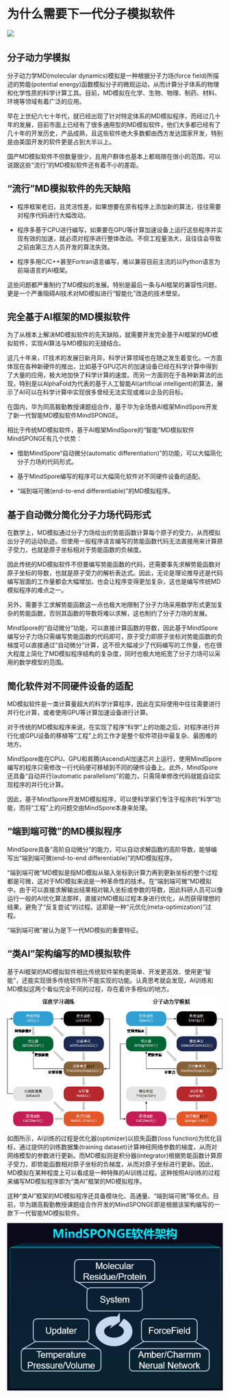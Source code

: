 # 为什么需要下一代分子模拟软件

<a href="https://gitee.com/mindspore/docs/blob/master/docs/mindscience/docs/source_zh_cn/mindsponge/why.md" target="_blank"><img src="https://mindspore-website.obs.cn-north-4.myhuaweicloud.com/website-images/master/resource/_static/logo_source.png"></a>

## 分子动力学模拟

分子动力学MD(molecular dynamics)模拟是一种根据分子力场(force field)所描述的势能(potential energy)函数模拟分子的微观运动，从而计算分子体系的物理和化学性质的科学计算工具。目前，MD模拟在化学、生物、物理、制药、材料、环境等领域有着广泛的应用。

早在上世纪六七十年代，就已经出现了针对特定体系的MD模拟程序，而经过几十年的发展，目前市面上已经有了很多通用型的MD模拟软件，他们大多都已经有了几十年的开发历史，产品成熟，且这些软件绝大多数都由西方发达国家开发，特别是由美国开发的软件更是占到大半以上。

国产MD模拟软件不但数量很少，且用户群体也基本上都局限在很小的范围，可以说跟这些“流行”的MD模拟软件还有着不小的差距。

## “流行”MD模拟软件的先天缺陷

- 程序框架老旧，且灵活性差，如果想要在原有程序上添加新的算法，往往需要对程序代码进行大幅改动。

- 程序多基于CPU进行编写，如果要在GPU等计算加速设备上运行这些程序并实现有效的加速，就必须对程序进行整体改动。不但工程量浩大，且往往会导致之前由第三方人员开发的算法失效。

- 程序多用C/C++甚至Fortran语言编写，难以兼容目前主流的以Python语言为前端语言的AI框架。

这些问题都严重制约了MD模拟的发展。特别是最后一条与AI框架的兼容性问题，更是一个严重阻碍AI技术对MD模拟进行“智能化”改造的技术壁垒。

## 完全基于AI框架的MD模拟软件

为了从根本上解决MD模拟软件的先天缺陷，就需要开发完全基于AI框架的MD模拟软件，实现AI算法与MD模拟的无缝结合。

这几十年来，IT技术的发展日新月异，科学计算领域也在随之发生着变化。一方面体现在各种新硬件的推出，比如基于GPU芯片的加速设备已经在科学计算中得到了大量的应用，极大地加快了科学计算的速度。而另一方面则在于各种新算法的出现，特别是以AlphaFold为代表的基于人工智能AI(artificial intelligent)的算法，展示了AI可以在科学计算中实现很多曾经无法实现或难以企及的目标。

在国内，华为同高毅勤教授课题组合作，基于华为全场景AI框架MindSpore开发了新一代智能MD模拟软件MindSPONGE。

相比于传统MD模拟软件，基于AI框架MindSpore的“智能”MD模拟软件MindSPONGE有几个优势：

- 借助MindSpore“自动微分(automatic differentiation)”的功能，可以大幅简化分子力场的代码形式。

- 基于MindSpore编写的程序可以大幅简化软件对不同硬件设备的适配。

- “端到端可微(end-to-end differentiable)”的MD模拟程序。

## 基于自动微分简化分子力场代码形式

在数学上，MD模拟通过分子力场给出的势能函数计算每个原子的受力，从而模拟出分子的运动轨迹。但使用一般程序语言编写的势能函数代码无法直接用来计算原子受力，也就是原子坐标相对于势能函数的负梯度。

因此传统的MD模拟软件不但要编写势能函数的代码，还需要事先求解势能函数对原子坐标的导数，也就是原子受力的解析表达式。因此，无论是理论推导还是代码编写层面的工作量都会大幅增加，也会让程序变得更加复杂，这也是编写传统MD模拟程序的难点之一。

另外，需要手工求解势能函数这一点也极大地限制了分子力场采用数学形式更加复杂的势能函数，否则其函数的导数将难以求解，这也制约了分子力场的发展。

MindSpore的“自动微分”功能，可以直接计算函数的导数，因此基于MindSpore编写分子力场只需编写势能函数的代码即可，原子受力即原子坐标对势能函数的负梯度可以直接通过“自动微分”计算，这不但大幅减少了代码编写的工作量，也在很大程度上简化了MD模拟程序结构的复杂度，同时也极大地拓宽了分子力场可以采用的数学模型的范围。

## 简化软件对不同硬件设备的适配

MD模拟软件是一类计算量超大的科学计算程序，因此在实际使用中往往需要进行并行化计算，或者使用GPU等计算加速设备进行计算。

对于传统的MD模拟程序来说，在实现了程序“科学”上的功能之后，对程序进行并行化或GPU设备的移植等“工程”上的工作才是整个软件项目中最复杂、最困难的地方。

MindSpore能在CPU、GPU和昇腾(Ascend)AI加速芯片上运行，使用MindSpore编写的程序只需修改一行代码便可移植到不同的硬件设备上。此外，MindSpore还具备“自动并行(automatic parallelism)”的能力，只需简单修改代码就能自动实现程序的并行化计算。

因此，基于MindSpore开发MD模拟程序，可以使科学家们专注于程序的“科学”功能，而将“工程”上的问题交由MindSpore本身来处理。

## “端到端可微”的MD模拟程序

MindSpore具备“高阶自动微分”的能力，可以自动求解函数的高阶导数，能够编写出“端到端可微(end-to-end differentiable)”的MD模拟程序。

“端到端可微”MD模拟是指MD模拟从输入坐标到计算力再到更新坐标的整个过程都是可微，这对于MD模拟来说是一种革命性的技术。在“端到端可微”MD模拟中，由于可以直接求解输出结果相对输入坐标或参数的导数，因此科研人员可以像运行一般的AI优化算法那样，直接对MD模拟过程本身进行优化，从而获得理想的结果，避免了“反复尝试”的过程。这即是一种“元优化(meta-optimization)”过程。

“端到端可微”被认为是下一代MD模拟的重要特征。

## “类AI”架构编写的MD模拟软件

基于AI框架的MD模拟软件相比传统软件架构更简单、开发更高效、使用更“智能”，还能实现很多传统软件所不能实现的功能。认真思考就会发现，AI训练和MD模拟这两个看似完全不同的过程，存在着许多相似的地方。

![类AI分子模拟](./images/simulation.png)

如图所示，AI训练的过程是优化器(optimizer)以损失函数(loss function)为优化目标，通过提供的训练数据集(training dataset)计算神经网络参数的梯度，从而对网络模型的参数进行更新。而MD模拟则是积分器(integrator)根据势能函数计算原子受力，即势能函数相对原子坐标的负梯度，从而对原子坐标进行更新。因此，MD模拟在某种程度上可以看成是一种特殊的AI训练过程。这种按照AI训练的过程来编写MD模拟程序即为“类AI”框架的MD模拟程序。

这种“类AI”框架的MD模拟程序还具备模块化、高通量、“端到端可微”等优点。目前，华为跟高毅勤教授课题组合作开发的MindSPONGE即是根据该架构编写的一款下一代智能MD模拟软件。

![mindsponge](./images/mindsponge_software.png)

